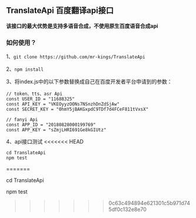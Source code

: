 ## TranslateApi 百度翻译api接口

**该接口的最大优势是支持多语音合成，不使用原生百度语音合成api**

### 如何使用？

1、```git clone https://github.com/mr-kings/TranslateApi```

2、```npm install```

3、将index.js中的以下参数替换成自己在百度开发者平台申请到的参数：
```
// token、tts、asr Api
const USER_ID = "11688325"
const API_KEY = "VKEOyyzOONs7NSnzhDnZdSjAw"
const SECRET_KEY = "0hmY5jBAKGxpdC9TDf7d4FCeF811tVxsX"

// fanyi Api
const APP_ID = "20180828000199769"
const APP_KEY = "sZmjLHRI691Ge8kGIUtz"
```

4、api接口测试
<<<<<<< HEAD
```
cd TranslateApi
npm test
```
=======

cd TranslateApi

npm test
>>>>>>> 0c63c494894e621301c5b971d745df0c132e8e70
